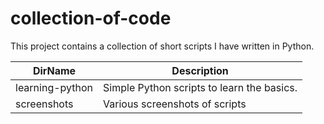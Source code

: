 # collection-of-code
This project contains a collection of short scripts I have written in Python. 

DirName      | Description
------------- | -------------  
learning-python | Simple Python scripts to learn the basics.  
screenshots | Various screenshots of scripts  








